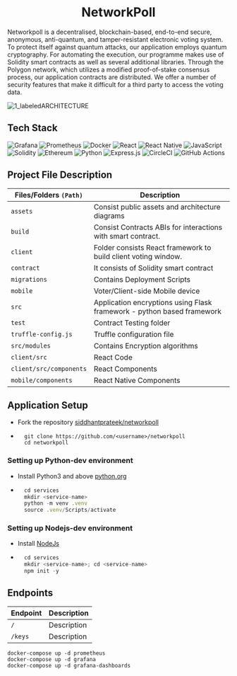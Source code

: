
<div align="center">
    <h1>NetworkPoll</h1>
</div>

Networkpoll is a decentralised, blockchain-based, end-to-end secure, anonymous, anti-quantum, and tamper-resistant electronic voting system. To protect itself against quantum attacks, our application employs quantum cryptography. For automating the execution, our programme makes use of Solidity smart contracts as well as several additional libraries. Through the Polygon network, which utilizes a modified proof-of-stake consensus process, our application contracts are distributed. We offer a number of security features that make it difficult for a third party to access the voting data.

![1_labeledARCHITECTURE](https://user-images.githubusercontent.com/43869046/223144926-5d40fa7c-56ed-4937-9902-3c1f7d954853.png)
<!-- 
![](/assets/architecture/NEPOLL_ARCH.png) -->

## Tech Stack
![Grafana](https://img.shields.io/badge/grafana-%23F46800.svg?style=for-the-badge&logo=grafana&logoColor=white)
![Prometheus](https://img.shields.io/badge/Prometheus-E6522C?style=for-the-badge&logo=Prometheus&logoColor=white)
![Docker](https://img.shields.io/badge/docker-%230db7ed.svg?style=for-the-badge&logo=docker&logoColor=white)
![React](https://img.shields.io/badge/react-%2320232a.svg?style=for-the-badge&logo=react&logoColor=%2361DAFB)
![React Native](https://img.shields.io/badge/react_native-%2320232a.svg?style=for-the-badge&logo=react&logoColor=%2361DAFB)
![JavaScript](https://img.shields.io/badge/javascript-%23323330.svg?style=for-the-badge&logo=javascript&logoColor=%23F7DF1E)
![Solidity](https://img.shields.io/badge/Solidity-%23363636.svg?style=for-the-badge&logo=solidity&logoColor=white)
![Ethereum](https://img.shields.io/badge/Ethereum-3C3C3D?style=for-the-badge&logo=Ethereum&logoColor=white)
![Python](https://img.shields.io/badge/python-3670A0?style=for-the-badge&logo=python&logoColor=ffdd54)
![Express.js](https://img.shields.io/badge/express.js-%23404d59.svg?style=for-the-badge&logo=express&logoColor=%2361DAFB)
![CircleCI](https://img.shields.io/badge/circle%20ci-%23161616.svg?style=for-the-badge&logo=circleci&logoColor=white)
![GitHub Actions](https://img.shields.io/badge/github%20actions-%232671E5.svg?style=for-the-badge&logo=githubactions&logoColor=white)

## Project File Description

| Files/Folders `(Path)` | Description |
| -------- | -------- |
| `assets`     | Consist public assets and architecture diagrams    |
| `build`     | Consist Contracts ABIs for interactions with smart contract.    |
| `client`     |   Folder consists React framework to build client voting window.  |
| `contract`     | It consists of Solidity smart contract    | 
| `migrations`     | Contains Deployment Scripts  | 
| `mobile`     | Voter/Client-side Mobile device     |
| `src`     | Application encryptions using Flask framework - python based framework    |
| `test`     | Contract Testing folder    |
| `truffle-config.js`     | Truffle configuration file   |
| `src/modules`     | Contains Encryption algorithms   |
| `client/src`     | React Code    |
| `client/src/components`     | React Components   |
| `mobile/components`     | React Native Components   |


## Application Setup

- Fork the repository [siddhantprateek/networkpoll](https://github.com/siddhantprateek/networkpoll)

- ```shell
    git clone https://github.com/<username>/networkpoll
    cd networkpoll
    ```

### Setting up Python-dev environment

- Install Python3 and above [python.org](https://www.python.org/)

- ```javascript
    cd services
    mkdir <service-name>
    python -m venv .venv
    source .venv/Scripts/activate
    ```

### Setting up Nodejs-dev environment


- Install [NodeJs](https://nodejs.org/en/)

- ```javascript
    cd services
    mkdir <service-name>; cd <service-name>
    npm init -y
    ```



## Endpoints

| Endpoint | Description |
| -------- | -------- |
| `/` | Description |
| `/keys` | Description |


```shell
docker-compose up -d prometheus
docker-compose up -d grafana
docker-compose up -d grafana-dashboards
```
